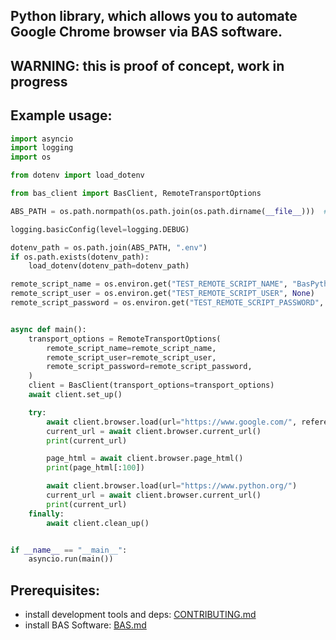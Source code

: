 ## Python library, which allows you to automate Google Chrome browser via BAS software.

## WARNING: this is proof of concept, work in progress

## Example usage:

```python
import asyncio
import logging
import os

from dotenv import load_dotenv

from bas_client import BasClient, RemoteTransportOptions

ABS_PATH = os.path.normpath(os.path.join(os.path.dirname(__file__)))  # root project directory

logging.basicConfig(level=logging.DEBUG)

dotenv_path = os.path.join(ABS_PATH, ".env")
if os.path.exists(dotenv_path):
    load_dotenv(dotenv_path=dotenv_path)

remote_script_name = os.environ.get("TEST_REMOTE_SCRIPT_NAME", "BasPythonApi")
remote_script_user = os.environ.get("TEST_REMOTE_SCRIPT_USER", None)
remote_script_password = os.environ.get("TEST_REMOTE_SCRIPT_PASSWORD", None)


async def main():
    transport_options = RemoteTransportOptions(
        remote_script_name=remote_script_name,
        remote_script_user=remote_script_user,
        remote_script_password=remote_script_password,
    )
    client = BasClient(transport_options=transport_options)
    await client.set_up()

    try:
        await client.browser.load(url="https://www.google.com/", referer="https://www.google.com/")
        current_url = await client.browser.current_url()
        print(current_url)

        page_html = await client.browser.page_html()
        print(page_html[:100])

        await client.browser.load(url="https://www.python.org/")
        current_url = await client.browser.current_url()
        print(current_url)
    finally:
        await client.clean_up()


if __name__ == "__main__":
    asyncio.run(main())
```

## Prerequisites:

- install development tools and deps: [CONTRIBUTING.md](./CONTRIBUTING.md)  
- install BAS Software: [BAS.md](./BAS.md) 